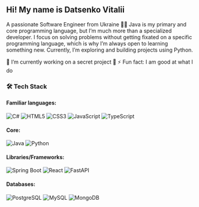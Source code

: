 ## Hi! My name is Datsenko Vitalii
A passionate Software Engineer from Ukraine 🧑‍💻
Java is my primary and core programming language, but I’m much more than a specialized developer. I focus on solving problems without getting fixated on a specific programming language, which is why I’m always open to learning something new. Currently, I’m exploring and building projects using Python.

🔭 I’m currently working on a secret project 🤫
⚡ Fun fact: I am good at what I do


### 🛠 Tech Stack

#### Familiar languages:
![C#](https://img.shields.io/badge/C%23-green?style=for-the-badge&logo=c-sharp&logoColor=white)
![HTML5](https://img.shields.io/badge/HTML5-orange?style=for-the-badge&logo=html5&logoColor=white)
![CSS3](https://img.shields.io/badge/CSS3-blue?style=for-the-badge&logo=css3&logoColor=white)
![JavaScript](https://img.shields.io/badge/JavaScript-yellow?style=for-the-badge&logo=javascript&logoColor=white)
![TypeScript](https://img.shields.io/badge/TypeScript-blue?style=for-the-badge&logo=typescript&logoColor=white)

#### Core:
![Java](https://img.shields.io/badge/Java-black?style=for-the-badge&logo=java&logoColor=white)
![Python](https://img.shields.io/badge/Python-blue?style=for-the-badge&logo=python&logoColor=white)


#### Libraries/Frameworks:
![Spring Boot](https://img.shields.io/badge/Spring%20Boot-green?style=for-the-badge&logo=spring&logoColor=white)
![React](https://img.shields.io/badge/React-blue?style=for-the-badge&logo=react&logoColor=white)
![FastAPI](https://img.shields.io/badge/FastAPI-blue?style=for-the-badge&logo=fastapi&logoColor=white)

#### Databases:
![PostgreSQL](https://img.shields.io/badge/PostgreSQL-blue?style=for-the-badge&logo=postgresql&logoColor=white)
![MySQL](https://img.shields.io/badge/MySQL-blue?style=for-the-badge&logo=mysql&logoColor=white)
![MongoDB](https://img.shields.io/badge/MongoDB-green?style=for-the-badge&logo=mongodb&logoColor=white)

